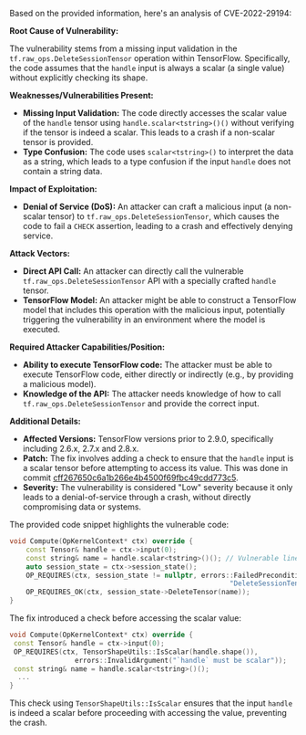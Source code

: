 Based on the provided information, here's an analysis of CVE-2022-29194:

**Root Cause of Vulnerability:**

The vulnerability stems from a missing input validation in the `tf.raw_ops.DeleteSessionTensor` operation within TensorFlow. Specifically, the code assumes that the `handle` input is always a scalar (a single value) without explicitly checking its shape.

**Weaknesses/Vulnerabilities Present:**

*   **Missing Input Validation:** The code directly accesses the scalar value of the `handle` tensor using `handle.scalar<tstring>()()` without verifying if the tensor is indeed a scalar. This leads to a crash if a non-scalar tensor is provided.
*   **Type Confusion:** The code uses `scalar<tstring>()` to interpret the data as a string, which leads to a type confusion if the input `handle` does not contain a string data.

**Impact of Exploitation:**

*   **Denial of Service (DoS):** An attacker can craft a malicious input (a non-scalar tensor) to `tf.raw_ops.DeleteSessionTensor`, which causes the code to fail a `CHECK` assertion, leading to a crash and effectively denying service.

**Attack Vectors:**

*   **Direct API Call:** An attacker can directly call the vulnerable `tf.raw_ops.DeleteSessionTensor` API with a specially crafted `handle` tensor.
*  **TensorFlow Model:** An attacker might be able to construct a TensorFlow model that includes this operation with the malicious input, potentially triggering the vulnerability in an environment where the model is executed.

**Required Attacker Capabilities/Position:**

*   **Ability to execute TensorFlow code:** The attacker must be able to execute TensorFlow code, either directly or indirectly (e.g., by providing a malicious model).
*   **Knowledge of the API:** The attacker needs knowledge of how to call `tf.raw_ops.DeleteSessionTensor` and provide the correct input.

**Additional Details:**

*   **Affected Versions:** TensorFlow versions prior to 2.9.0, specifically including 2.6.x, 2.7.x and 2.8.x.
*  **Patch:** The fix involves adding a check to ensure that the `handle` input is a scalar tensor before attempting to access its value. This was done in commit [cff267650c6a1b266e4b4500f69fbc49cdd773c5](https://github.com/tensorflow/tensorflow/commit/cff267650c6a1b266e4b4500f69fbc49cdd773c5).
*   **Severity:** The vulnerability is considered "Low" severity because it only leads to a denial-of-service through a crash, without directly compromising data or systems.

The provided code snippet highlights the vulnerable code:

```c++
void Compute(OpKernelContext* ctx) override {
    const Tensor& handle = ctx->input(0);
    const string& name = handle.scalar<tstring>()(); // Vulnerable line: No check if handle is a scalar
    auto session_state = ctx->session_state();
    OP_REQUIRES(ctx, session_state != nullptr, errors::FailedPrecondition(
                                                      "DeleteSessionTensor called on null session state"));
    OP_REQUIRES_OK(ctx, session_state->DeleteTensor(name));
}
```

The fix introduced a check before accessing the scalar value:

```c++
void Compute(OpKernelContext* ctx) override {
 const Tensor& handle = ctx->input(0);
 OP_REQUIRES(ctx, TensorShapeUtils::IsScalar(handle.shape()),
                errors::InvalidArgument("`handle` must be scalar"));
 const string& name = handle.scalar<tstring>()();
  ...
}
```

This check using `TensorShapeUtils::IsScalar` ensures that the input `handle` is indeed a scalar before proceeding with accessing the value, preventing the crash.